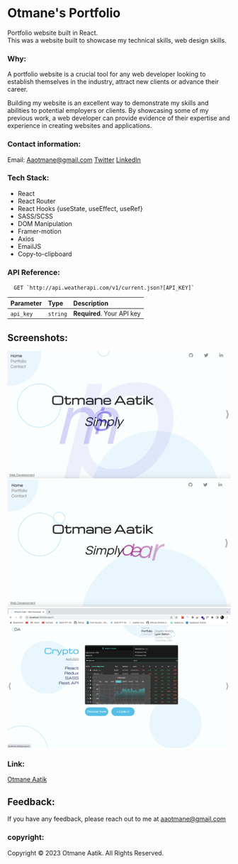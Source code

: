 # Otmane's Portfolio

Portfolio website built in React.  
This was a website built to showcase my technical skills, web design skills.

### Why:    
A portfolio website is a crucial tool for any web developer looking to establish themselves in the industry, attract new clients or advance their career.   

Building my website is an excellent way to demonstrate my skills and abilities to potential employers or clients. By showcasing some of my previous work, a web developer can provide evidence of their expertise and experience in creating websites and applications.

### Contact information:   
Email: Aaotmane@gmail.com
[Twitter](https://twitter.com)
[LinkedIn](https://www.linkedin.com/in/otmane-aatik/)

### Tech Stack:  
- React
- React Router
- React Hooks {useState, useEffect, useRef}
- SASS/SCSS
- DOM Manipulation
- Framer-motion
- Axios
- EmailJS
- Copy-to-clipboard

### API Reference:
```http: api.weatherapi.com
  GET `http://api.weatherapi.com/v1/current.json?[API_KEY]`
```

| Parameter | Type     | Description                |
| :-------- | :------- | :------------------------- |
| `api_key` | `string` | **Required**. Your API key |


## Screenshots:
![App Screenshot](./public/assets/img/readme1.png)
![App Screenshot](./public/assets/img/readme2.png)
![App Screenshot](./public/assets/img/readme3.png)

### Link:   
[Otmane Aatik](https://otmaneaatik.netlify.app)

## Feedback:
If you have any feedback, please reach out to me at aaotmane@gmail.com

### copyright:    
Copyright © 2023 Otmane Aatik. All Rights Reserved. 
  

